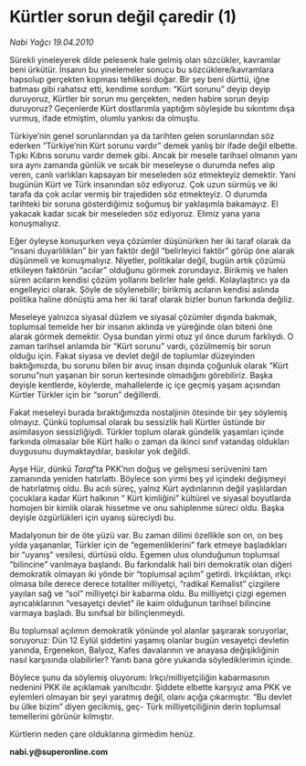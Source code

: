 # Kürtler sorun değil çaredir (1)

*Nabi Yağcı 19.04.2010*

<div class="yazi"><p>Sürekli yineleyerek dilde pelesenk hale gelmiş olan sözcükler, kavramlar beni ürkütür. İnsanın bu yinelemeler sonucu bu sözcüklere/kavramlara hapsolup gerçekten kopması tehlikesi doğar. Bir şey beni dürttü, iğne batması gibi rahatsız etti, kendime sordum: “Kürt sorunu” deyip deyip duruyoruz, Kürtler bir sorun mu gerçekten, neden habire sorun deyip duruyoruz? Geçenlerde Kürt dostlarımla yaptığım söyleşide bu sıkıntımı dışa vurmuş, ifade etmiştim, olumlu yankısı da olmuştu. </p>
<p>Türkiye’nin genel sorunlarından ya da tarihten gelen sorunlarından söz ederken “Türkiye’nin Kürt sorunu vardır” demek yanlış bir ifade değil elbette. Tıpkı Kıbrıs sorunu vardır demek gibi. Ancak bir mesele tarihsel olmanın yanı sıra aynı zamanda günlük ve sıcak bir meseleyse o durumda nefes alıp veren, canlı varlıkları kapsayan bir meseleden söz etmekteyiz demektir. Yani bugünün Kürt ve Türk insanından söz ediyoruz. Çok uzun sürmüş ve iki tarafa da çok acılar vermiş bir trajediden söz etmekteyiz. O durumda tarihteki bir soruna gösterdiğimiz soğumuş bir yaklaşımla bakamayız. El yakacak kadar sıcak bir meseleden söz ediyoruz. Elimiz yana yana konuşmalıyız. </p>
<p>Eğer öyleyse konuşurken veya çözümler düşünürken her iki taraf olarak da “insani duyarlılıkları” bir yan faktör değil “belirleyici faktör” görüp öne alarak düşünmeli ve konuşmalıyız. Niyetler, politikalar değil, bugün artık çözümü etkileyen faktörün “acılar” olduğunu görmek zorundayız. Birikmiş ve halen süren acıların kendisi çözüm yollarını belirler hale geldi. Kolaylaştırıcı ya da engelleyici olarak. Şöyle de söylenebilir; birikmiş acıların kendisi aslında politika haline dönüştü ama her iki taraf olarak bizler bunun farkında değiliz.</p>
<p>Meseleye yalnızca siyasal düzlem ve siyasal çözümler dışında bakmak, toplumsal temelde her bir insanın aklında ve yüreğinde olan biteni öne alarak görmek demektir. Oysa bundan yirmi otuz yıl önce durum farklıydı. O zaman tarihsel anlamda bir “Kürt sorunu” vardı, çözülmemiş bir sorun olduğu için. Fakat siyasa ve devlet değil de toplumlar düzeyinden baktığımızda, bu sorunu bilen bir avuç insan dışında çoğunluk olarak “Kürt sorunu”nun yaşanan bir sorun kertesinde olmadığını görebiliriz. Başka deyişle kentlerde, köylerde, mahallelerde iç içe geçmiş yaşam açısından Kürtler Türkler için bir “sorun” değillerdi. </p>
<p>Fakat meseleyi burada bıraktığımızda nostaljinin ötesinde bir şey söylemiş olmayız. Çünkü toplumsal olarak bu sessizlik hali Kürtler üstünde bir asimilasyon sessizliğiydi. Türkler toplum olarak gündelik yaşamları içinde farkında olmasalar bile Kürt halkı o zaman da ikinci sınıf vatandaş oldukları duygusunu duymaktaydılar, baskılar yok değildi. </p>
<p>Ayşe Hür, dünkü <i>Taraf</i>’ta PKK’nın doğuş ve gelişmesi serüvenini tam zamanında yeniden hatırlattı. Böylece son yirmi beş yıl içindeki değişmeyi de hatırlatmış oldu. Bu acılı süreç, yalnız Kürt aydınlarının değil yaşlılardan çocuklara kadar Kürt halkının “ Kürt kimliğini” kültürel ve siyasal boyutlarda homojen bir kimlik olarak hissetme ve onu sahiplenme süreci oldu. Başka deyişle özgürlükleri için uyanış süreciydi bu. </p>
<p>Madalyonun bir de öte yüzü var. Bu zaman dilimi özellikle son on, on beş yılda yaşananlar, Türkler için de “egemenliklerini” fark etmeye başladıkları bir “uyanış” vesilesi, dürtüsü oldu. Egemen ulus olunduğunun toplumsal “bilincine” varılmaya başlandı. Bu farkındalık hali biri demokratik olan diğeri demokratik olmayan iki yönde bir “toplumsal açılım” getirdi. Irkçılıktan, ırkçı olmasa bile derece derece totaliter milliyetçi, “radikal Kemalist” çizgilere yayılan sağ ve “sol” milliyetçi bir kabarma oldu. Bu milliyetçi çizgi egemen ayrıcalıklarının “vesayetçi devlet” ile kaim olduğunun tarihsel bilincine varmaya başladı. Bu sınıfsal bir bilinçlenmeydi. </p>
<p>Bu toplumsal açılımın demokratik yönünde yol alanlar şaşırarak soruyorlar, soruyoruz: Dün 12 Eylül şiddetini yaşamış olanlar bugün vesayetçi devletin yanında, Ergenekon, Balyoz, Kafes davalarının ve anayasa değişikliğinin nasıl karşısında olabilirler? Yanıtı bana göre yukarıda söylediklerimin içinde.</p>
<p>Böylece şunu da söylemiş oluyorum: Irkçı/milliyetçiliğin kabarmasının nedenini PKK ile açıklamak yanıltıcıdır. Şiddete elbette karşıyız ama PKK ve eylemleri olmayan bir şeyi yaratmış değil, olanı açığa çıkarmıştır. “Bu devlet bu ülke bizim” diyen gecikmiş, geç- Türk milliyetçiliğinin derin toplumsal temellerini görünür kılmıştır. </p>
<p>Kürtlerin neden çare olduklarına girmedim henüz. </p>
<p><b>nabi.y@superonline.com</b></p></div>
